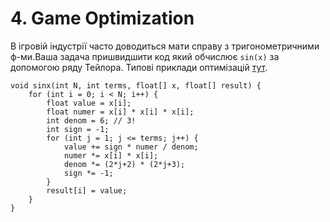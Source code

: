 # 4. Game Optimization

В ігровій індустрії часто доводиться мати справу з тригонометричними ф-ми.Ваша задача пришвидшити код який обчислює `sin(x)` за допомогою ряду Тейлора. Типові приклади оптимізацій [тут](https://ocw.mit.edu/courses/6-172-performance-engineering-of-software-systems-fall-2018/resources/lecture-2-bentley-rules-for-optimizing-work/).

```
void sinx(int N, int terms, float[] x, float[] result) {
    for (int i = 0; i < N; i++) {
        float value = x[i];
        float numer = x[i] * x[i] * x[i];
        int denom = 6; // 3!
        int sign = -1;
        for (int j = 1; j <= terms; j++) {
            value += sign * numer / denom;
            numer *= x[i] * x[i];
            denom *= (2*j+2) * (2*j+3);
            sign *= -1;
        }
        result[i] = value;
    }
}
```

